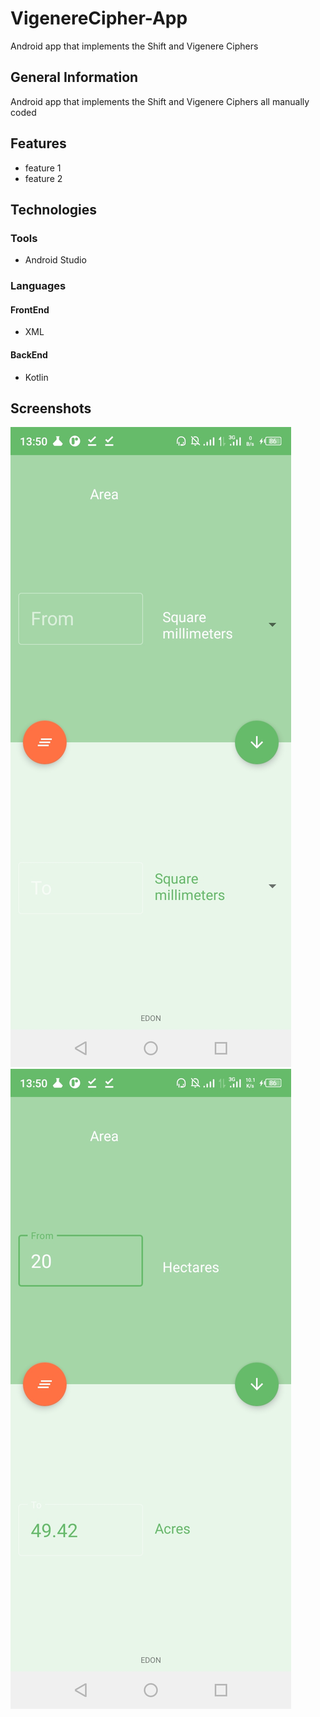 # VigenereCipher-App
Android app that implements the Shift and Vigenere Ciphers
## General Information
Android app that implements the Shift and Vigenere Ciphers all manually coded
## Features
* feature 1
* feature 2
## Technologies
### Tools
* Android Studio
### Languages
#### FrontEnd
* XML
#### BackEnd
* Kotlin
## Screenshots
![App Screenshot](https://github.com/khobbi/Maths-Unit-Converter/blob/b81429c1165fedad66ac814f59df191258ab2fb3/screenshots/mathsUnitConverter2.jpg)
![App Screenshot](https://github.com/khobbi/Maths-Unit-Converter/blob/b81429c1165fedad66ac814f59df191258ab2fb3/screenshots/mathsUnitConverter1.jpg)

